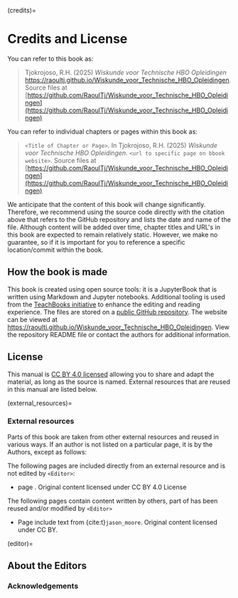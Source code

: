 (credits)=
# Credits and License

You can refer to this book as:

> Tjokrojoso, R.H. (2025) _Wiskunde voor Technische HBO Opleidingen_ https://raoultj.github.io/Wiskunde_voor_Technische_HBO_Opleidingen. Source files at [https://github.com/RaoulTj/Wiskunde_voor_Technische_HBO_Opleidingen](https://github.com/RaoulTj/Wiskunde_voor_Technische_HBO_Opleidingen)

You can refer to individual chapters or pages within this book as:

> `<Title of Chapter or Page>`. In Tjokrojoso, R.H. (2025) _Wiskunde voor Technische HBO Opleidingen_. `<url to specific page on bbook website>`. Source files at [https://github.com/RaoulTj/Wiskunde_voor_Technische_HBO_Opleidingen](https://github.com/RaoulTj/Wiskunde_voor_Technische_HBO_Opleidingen)

We anticipate that the content of this book will change significantly. Therefore, we recommend using the source code directly with the citation above that refers to the GitHub repository and lists the date and name of the file. Although content will be added over time, chapter titles and URL's in this book are expected to remain relatively static. However, we make no guarantee, so if it is important for you to reference a specific location/commit within the book.

## How the book is made

This book is created using open source tools: it is a JupyterBook that is written using Markdown and Jupyter notebooks. Additional tooling is used from the [TeachBooks initiative](https://teachbooks.io/) to enhance the editing and reading experience. The files are stored on a [public GitHub repository](https://github.com/RaoulTj/Wiskunde_voor_Technische_HBO_Opleidingen). The website can be viewed at https://raoultj.github.io/Wiskunde_voor_Technische_HBO_Opleidingen. View the repository README file or contact the authors for additional information.

## License
This manual is [CC BY 4.0 licensed](https://creativecommons.org/licenses/by/4.0/) allowing you to share and adapt the material, as long as the source is named. External resources that are reused in this manual are listed below.

(external_resources)=
### External resources

Parts of this book are taken from other external resources and reused in various ways. If an author is not listed on a particular page, it is by the Authors, except as follows:

The following pages are included directly from an external resource and is not edited by `<Editor>`:
- page [](). Original content licensed under CC BY 4.0 License

The following pages contain content written by others, part of has been reused and/or modified by `<Editor>`
- Page []() include text from {cite:t}`jason_moore`. Original content licensed under CC BY. 


(editor)=
## About the Editors

### Acknowledgements
